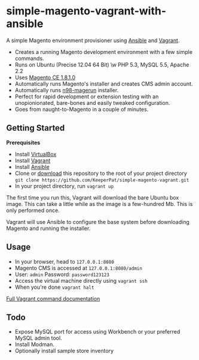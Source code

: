 simple-magento-vagrant-with-ansible
======================

A simple Magento environment provisioner using [Ansible](http://www.ansible.com/home) and [Vagrant](http://www.vagrantup.com/).

* Creates a running Magento development environment with a few simple commands.
* Runs on Ubuntu (Precise 12.04 64 Bit) \w PHP 5.3, MySQL 5.5, Apache 2.2
* Uses [Magento CE 1.8.1.0](http://www.magentocommerce.com/download)
* Automatically runs Magento's installer and creates CMS admin account.
* Automatically runs [n98-magerun](https://github.com/netz98/n98-magerun) installer. 
* Perfect for rapid development or extension testing with an unopionionated, bare-bones and easily tweaked configuration.
* Goes from naught-to-Magento in a couple of minutes.

## Getting Started

**Prerequisites**

* Install [VirtualBox](https://www.virtualbox.org/wiki/Downloads)
* Install [Vagrant](http://www.vagrantup.com/)
* Install [Ansible](http://docs.ansible.com/intro_installation.html#installation)
* Clone or [download](https://github.com/KeeperPat/simple-magento-vagrant/archive/master.zip) this repository to the root of your project directory `git clone https://github.com/KeeperPat/simple-magento-vagrant.git`
* In your project directory, run `vagrant up`

The first time you run this, Vagrant will download the bare Ubuntu box image. This can take a little while as the image is a few-hundred Mb. This is only performed once.

Vagrant will use Ansible to configure the base system before downloading Magento and running the installer.

## Usage

* In your browser, head to `127.0.0.1:8080`
* Magento CMS is accessed at `127.0.0.1:8080/admin`
* User: `admin` Password: `password123123`
* Access the virtual machine directly using `vagrant ssh`
* When you're done `vagrant halt`

[Full Vagrant command documentation](http://docs.vagrantup.com/v2/cli/index.html)

## Todo
* Expose MySQL port for access using Workbench or your preferred MySQL admin tool.
* Install Modman.
* Optionally install sample store inventory

